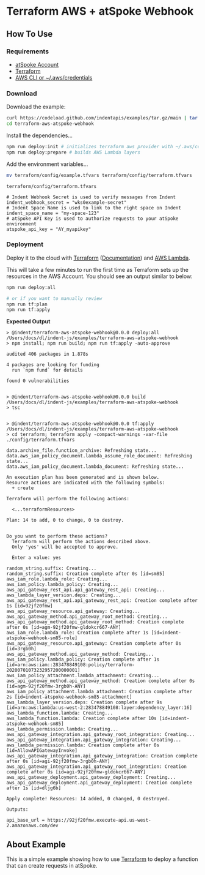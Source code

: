 # Terraform AWS + atSpoke Webhook

## How To Use

### Requirements

- [atSpoke Account](https://atspoke.com)
- [Terraform](https://terraform.io)
- [AWS CLI or ~/.aws/credentials](https://docs.aws.amazon.com/cli/latest/userguide/cli-configure-quickstart.html)

### Download

Download the example:

```bash
curl https://codeload.github.com/indentapis/examples/tar.gz/main | tar -xz --strip=3 examples-main/webhooks/change/terraform-aws-atspoke-webhook
cd terraform-aws-atspoke-webhook
```

Install the dependencies...

```bash
npm run deploy:init # initializes terraform aws provider with ~/.aws/config
npm run deploy:prepare # builds AWS Lambda layers
```

Add the environment variables...

```bash
mv terraform/config/example.tfvars terraform/config/terraform.tfvars
```

`terraform/config/terraform.tfvars`

```hcl
# Indent Webhook Secret is used to verify messages from Indent
indent_webhook_secret = "wks0example-secret"
# Indent Space Name is used to link to the right space on Indent
indent_space_name = "my-space-123"
# atSpoke API Key is used to authorize requests to your atSpoke environment
atspoke_api_key = "AY_myapikey"
```

### Deployment

Deploy it to the cloud with [Terraform](https://terraform.io) ([Documentation](https://terraform.io/docs/)) and [AWS Lambda](https://aws.amazon.com/lambda/).

This will take a few minutes to run the first time as Terraform sets up the resources in the AWS Account. You should see an output similar to below:

```bash
npm run deploy:all

# or if you want to manually review
npm run tf:plan
npm run tf:apply
```

**Expected Output**

```
> @indent/terraform-aws-atspoke-webhook@0.0.0 deploy:all  /Users/docs/dl/indent-js/examples/terraform-aws-atspoke-webhook
> npm install; npm run build; npm run tf:apply -auto-approve

audited 406 packages in 1.878s

4 packages are looking for funding
  run `npm fund` for details

found 0 vulnerabilities


> @indent/terraform-aws-atspoke-webhook@0.0.0 build  /Users/docs/dl/indent-js/examples/terraform-aws-atspoke-webhook
> tsc


> @indent/terraform-aws-atspoke-webhook@0.0.0 tf:apply  /Users/docs/dl/indent-js/examples/terraform-aws-atspoke-webhook
> cd terraform; terraform apply -compact-warnings -var-file ./config/terraform.tfvars

data.archive_file.function_archive: Refreshing state...
data.aws_iam_policy_document.lambda_assume_role_document: Refreshing state...
data.aws_iam_policy_document.lambda_document: Refreshing state...

An execution plan has been generated and is shown below.
Resource actions are indicated with the following symbols:
  + create

Terraform will perform the following actions:

  <...terraformResources>

Plan: 14 to add, 0 to change, 0 to destroy.


Do you want to perform these actions?
  Terraform will perform the actions described above.
  Only 'yes' will be accepted to approve.

  Enter a value: yes

random_string.suffix: Creating...
random_string.suffix: Creation complete after 0s [id=sm85]
aws_iam_role.lambda_role: Creating...
aws_iam_policy.lambda_policy: Creating...
aws_api_gateway_rest_api.api_gateway_rest_api: Creating...
aws_lambda_layer_version.deps: Creating...
aws_api_gateway_rest_api.api_gateway_rest_api: Creation complete after 1s [id=92jf20fmw]
aws_api_gateway_resource.api_gateway: Creating...
aws_api_gateway_method.api_gateway_root_method: Creating...
aws_api_gateway_method.api_gateway_root_method: Creation complete after 0s [id=agm-92jf20fmw-gldokcr667-ANY]
aws_iam_role.lambda_role: Creation complete after 1s [id=indent-atspoke-webhook-sm85-role]
aws_api_gateway_resource.api_gateway: Creation complete after 0s [id=3rgb0h]
aws_api_gateway_method.api_gateway_method: Creating...
aws_iam_policy.lambda_policy: Creation complete after 1s [id=arn:aws:iam::283478849108:policy/terraform-20200701073232957200000001]
aws_iam_policy_attachment.lambda_attachment: Creating...
aws_api_gateway_method.api_gateway_method: Creation complete after 0s [id=agm-92jf20fmw-3rgb0h-ANY]
aws_iam_policy_attachment.lambda_attachment: Creation complete after 2s [id=indent-atspoke-webhook-sm85-attachment]
aws_lambda_layer_version.deps: Creation complete after 9s [id=arn:aws:lambda:us-west-2:283478849108:layer:dependency_layer:16]
aws_lambda_function.lambda: Creating...
aws_lambda_function.lambda: Creation complete after 10s [id=indent-atspoke-webhook-sm85]
aws_lambda_permission.lambda: Creating...
aws_api_gateway_integration.api_gateway_root_integration: Creating...
aws_api_gateway_integration.api_gateway_integration: Creating...
aws_lambda_permission.lambda: Creation complete after 0s [id=AllowAPIGatewayInvoke]
aws_api_gateway_integration.api_gateway_integration: Creation complete after 0s [id=agi-92jf20fmw-3rgb0h-ANY]
aws_api_gateway_integration.api_gateway_root_integration: Creation complete after 0s [id=agi-92jf20fmw-gldokcr667-ANY]
aws_api_gateway_deployment.api_gateway_deployment: Creating...
aws_api_gateway_deployment.api_gateway_deployment: Creation complete after 1s [id=dljg6b]

Apply complete! Resources: 14 added, 0 changed, 0 destroyed.

Outputs:

api_base_url = https://92jf20fmw.execute-api.us-west-2.amazonaws.com/dev
```

## About Example

This is a simple example showing how to use [Terraform](https://terraform.io) to deploy a function that can create requests in atSpoke.
